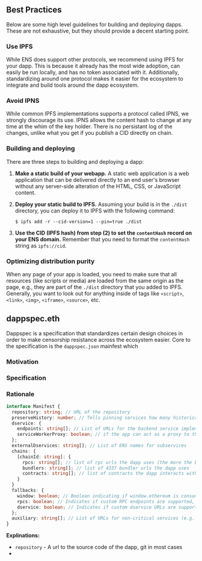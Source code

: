 ## Best Practices

Below are some high level guidelines for building and deploying dapps. These are not exhaustive, but they should provide a decent starting point.

### Use IPFS

While ENS does support other protocols, we recommend using IPFS for your dapp. This is because it already has the most wide adoption, can easily be run locally, and has no token associated with it. Additionally, standardizing around one protocol makes it easier for the ecosystem to integrate and build tools around the dapp ecosystem.

### Avoid IPNS

While common IPFS implementations supports a protocol called IPNS, we strongly discourage its use. IPNS allows the content hash to change at any time at the whim of the key holder. There is no persistant log of the changes, unlike what you get if you publish a CID directly on chain.

### Building and deploying

There are three steps to building and deploying a dapp:

1. **Make a static build of your webapp.** A static web application is a web application that can be delivered directly to an end user's browser without any server-side alteration of the HTML, CSS, or JavaScript content.

2. **Deploy your static build to IPFS.** Assuming your build is in the `./dist` directory, you can deploy it to IPFS with the following command:
   ```
   $ ipfs add -r --cid-version=1 --pin=true ./dist
   ```

3. **Use the CID (IPFS hash) from step (2) to set the `contentHash` record on your ENS domain.** Remember that you need to format the `contentHash` string as `ipfs://cid`.

### Optimizing distribution purity

When any page of your app is loaded, you need to make sure that all resources (like scripts or media) are loaded from the same origin as the page, e.g., they are part of the `./dist` directory that you added to IPFS. Generally, you want to look out for anything inside of tags like `<script>`, `<link>`, `<img>`, `<iframe>`, `<source>`, etc.


## dappspec.eth

Dappspec is a specification that standardizes certain design choices in order to make censorship resistance across the ecosystem easier. Core to the specification is the `dappspec.json` mainfest which 


### Motivation

### Specification

### Rationale




```typescript
interface Manifest {
  repository: string; // URL of the repository
  preserveHistory: number; // Tells pinning services how many historical versions to maintain, -1 is all history
  dservice: {
    endpoints: string[]; // List of URLs for the backend service implemented by this app
    serviceWorkerProxy: boolean; // if the app can act as a proxy to the endpoints using a service worker
  };
  externalDservices: string[]; // List of ENS names for subservices
  chains: {
    [chainId: string]: {
      rpcs: string[]; // list of rpc urls the dapp uses (the more the better)
      bundlers: string[]; // list of 4337 bundler urls the dapp uses
      contracts: string[]; // list of contracts the dapp interacts with
    }
  }
  fallbacks: {
    window: boolean; // Boolean indicating if window.ethereum is consumed
    rpcs: boolean; // Indicates if custom RPC endpoints are supported, as `?ds-chain-<id>=url`
    dservice: boolean; // Indicates if custom dservice URLs are supported, as `?dservice=url` and `?ds-<ens-name>=url` for subservices
  };
  auxiliary: string[]; // List of URLs for non-critical services (e.g. analytics)
}
```

**Explinations:**

- `repository` - A url to the source code of the dapp, git in most cases
- 

